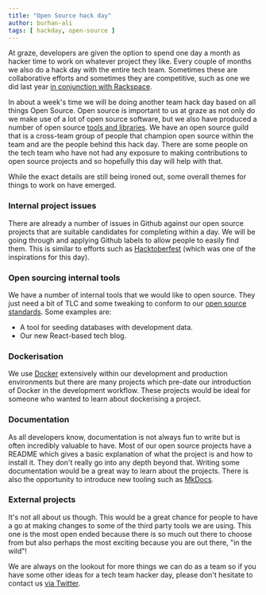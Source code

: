 ```yaml
---
title: "Open Source hack day"
author: burhan-ali
tags: [ hackday, open-source ]
---
```


At graze, developers are given the option to spend one day a month as hacker time to work on whatever project they like. Every couple of months we also do a hack day with the entire tech team. Sometimes these are collaborative efforts and sometimes they are competitive, such as one we did last year [in conjunction with Rackspace](https://tech.graze.com/post/aws-hack-day-with-rackspace "AWS Hack Day with Rackspace").

In about a week's time we will be doing another team hack day based on all things Open Source. Open source is important to us at graze as not only do we make use of a lot of open source software, but we also have produced a number of open source [tools and libraries](https://github.com/graze?utf8=%E2%9C%93&q=&type=public&language= "graze open source projects on github"). We have an open source guild that is a cross-team group of people that champion open source within the team and are the people behind this hack day. There are some people on the tech team who have not had any exposure to making contributions to open source projects and so hopefully this day will help with that.

While the exact details are still being ironed out, some overall themes for things to work on have emerged.

### Internal project issues

There are already a number of issues in Github against our open source projects that are suitable candidates for completing within a day. We will be going through and applying Github labels to allow people to easily find them. This is similar to efforts such as [Hacktoberfest](https://hacktoberfest.digitalocean.com/ "Hacktoberfest") (which was one of the inspirations for this day).

### Open sourcing internal tools

We have a number of internal tools that we would like to open source. They just need a bit of TLC and some tweaking to conform to our [open source standards](https://github.com/graze/standards/blob/master/standards/OpenSource.md "The Open Source standards document in the graze/standards repository on github"). Some examples are:

* A tool for seeding databases with development data.
* Our new React-based tech blog.

### Dockerisation

We use [Docker](https://www.docker.com/ "Docker") extensively within our development and production environments but there are many projects which pre-date our introduction of Docker in the development workflow. These projects would be ideal for someone who wanted to learn about dockerising a project.

### Documentation

As all developers know, documentation is not always fun to write but is often incredibly valuable to have. Most of our open source projects have a README which gives a basic explanation of what the project is and how to install it. They don't really go into any depth beyond that. Writing some documentation would be a great way to learn about the projects. There is also the opportunity to introduce new tooling such as [MkDocs](http://www.mkdocs.org/ "MkDocs").

### External projects

It's not all about us though. This would be a great chance for people to have a go at making changes to some of the third party tools we are using. This one is the most open ended  because there is so much out there to choose from but also perhaps the most exciting because you are out there, "in the wild"!

We are always on the lookout for more things we can do as a team so if you have some other ideas for a tech team hacker day, please don't hesitate to contact us [via Twitter](https://twitter.com/snack_overflow "The graze tech twitter account").
